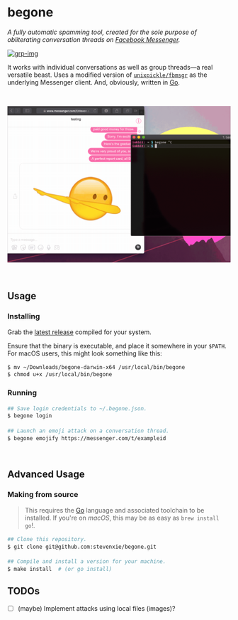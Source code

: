 # begone

_A fully automatic spamming tool, created for the sole purpose of
obliterating conversation threads on
[Facebook Messenger](https://messenger.com)._

[![grp-img]][grp]

It works with individual conversations as well as group threads—a real versatile
beast. Uses a modified version of
[`unixpickle/fbmsgr`](https://github.com/unixpickle/fbmsgr) as the underlying
Messenger client. And, obviously, written in [Go](https://golang.org).

<br />
<p align="center">
  <img src="./.github/demo.gif" width=600>
</p>
<br />

## Usage

### Installing

Grab the [latest release](https://github.com/stevenxie/begone/releases) compiled
for your system.

Ensure that the binary is executable, and place it somewhere in your `$PATH`.
For macOS users, this might look something like this:

```bash
$ mv ~/Downloads/begone-darwin-x64 /usr/local/bin/begone
$ chmod u+x /usr/local/bin/begone
```

### Running

```bash
## Save login credentials to ~/.begone.json.
$ begone login

## Launch an emoji attack on a conversation thread.
$ begone emojify https://messenger.com/t/exampleid
```

<br />

## Advanced Usage

### Making from source

> This requires the [Go](https://golang.org) language and associated toolchain
> to be installed. If you're on _macOS_, this may be as easy as `brew install go`!.

```bash
## Clone this repository.
$ git clone git@github.com:stevenxie/begone.git

## Compile and install a version for your machine.
$ make install  # (or go install)
```

## TODOs

- [ ] (maybe) Implement attacks using local files (images)?

[grp]: https://goreportcard.com/report/github.com/stevenxie/begone
[grp-img]: https://goreportcard.com/badge/github.com/stevenxie/begone
